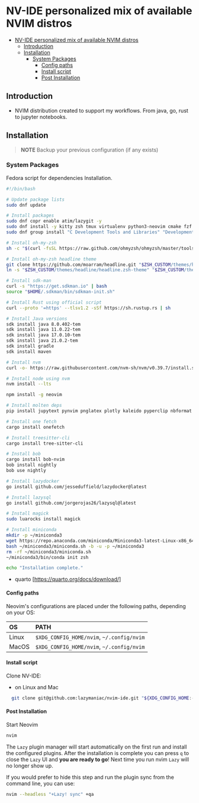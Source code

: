 # NV-IDE personalized mix of available NVIM distros

<!--toc:start-->
- [NV-IDE personalized mix of available NVIM distros](#nv-ide-personalized-mix-of-available-nvim-distros)
  - [Introduction](#introduction)
  - [Installation](#installation)
    - [System Packages](#system-packages)
      - [Config paths](#config-paths)
      - [Install script](#install-script)
      - [Post Installation](#post-installation)
<!--toc:end-->

## Introduction

- NVIM distribution created to support my workflows. From java, go, rust to
  jupyter notebooks.

## Installation

> **NOTE**
> Backup your previous configuration (if any exists)

### System Packages

Fedora script for dependencies Installation.

```sh
#!/bin/bash

# Update package lists
sudo dnf update

# Install packages
sudo dnf copr enable atim/lazygit -y
sudo dnf install -y kitty zsh tmux virtualenv python3-neovim cmake fzf luarocks luajit golang ripgrep lazygit ncdu unzip zip zoxide bat eza btop lazygit fd-find xclip
sudo dnf group install "C Development Tools and Libraries" "Development Tools"

# Install oh-my-zsh
sh -c "$(curl -fsSL https://raw.github.com/ohmyzsh/ohmyzsh/master/tools/install.sh)"

# Install oh-my-zsh headline theme
git clone https://github.com/moarram/headline.git "$ZSH_CUSTOM/themes/headline"
ln -s "$ZSH_CUSTOM/themes/headline/headline.zsh-theme" "$ZSH_CUSTOM/themes/headline.zsh-theme"

# Install sdk-man
curl -s "https://get.sdkman.io" | bash
source "$HOME/.sdkman/bin/sdkman-init.sh"

# Install Rust using official script
curl --proto '=https' --tlsv1.2 -sSf https://sh.rustup.rs | sh

# Install Java versions
sdk install java 8.0.402-tem
sdk install java 11.0.22-tem
sdk install java 17.0.10-tem
sdk install java 21.0.2-tem
sdk install gradle
sdk install maven

# Install nvm
curl -o- https://raw.githubusercontent.com/nvm-sh/nvm/v0.39.7/install.sh | bash

# Install node using nvm
nvm install --lts

npm install -g neovim

# Install molten deps
pip install jupytext pynvim pnglatex plotly kaleido pyperclip nbformat

# Install one fetch
cargo install onefetch

# Install treesitter-cli
cargo install tree-sitter-cli

# Install bob
cargo install bob-nvim
bob install nightly
bob use nightly

# Install lazydocker
go install github.com/jesseduffield/lazydocker@latest

# Install lazysql
go install github.com/jorgerojas26/lazysql@latest

# Install magick
sudo luarocks install magick

# Install miniconda
mkdir -p ~/miniconda3
wget https://repo.anaconda.com/miniconda/Miniconda3-latest-Linux-x86_64.sh -O ~/miniconda3/miniconda.sh
bash ~/miniconda3/miniconda.sh -b -u -p ~/miniconda3
rm -rf ~/miniconda3/miniconda.sh
~/miniconda3/bin/conda init zsh

echo "Installation complete."
```

- quarto [https://quarto.org/docs/download/]

#### Config paths

Neovim's configurations are placed under the following paths, depending on your
OS:

| OS    | PATH                                      |
| :---- | :---------------------------------------- |
| Linux | `$XDG_CONFIG_HOME/nvim`, `~/.config/nvim` |
| MacOS | `$XDG_CONFIG_HOME/nvim`, `~/.config/nvim` |

#### Install script

Clone NV-IDE:

- on Linux and Mac

```sh
  git clone git@github.com:lazymaniac/nvim-ide.git "${XDG_CONFIG_HOME:-$HOME/.config}"/nvim
```

#### Post Installation

Start Neovim

```sh
nvim
```

The `Lazy` plugin manager will start automatically on the first run and install
the configured plugins. After the installation is complete you can press `q` to
close the `Lazy` UI and **you are ready to go**! Next time you run nvim `Lazy`
will no longer show up.

If you would prefer to hide this step and run the plugin sync from the command
line, you can use:

```sh
nvim --headless "+Lazy! sync" +qa
```
